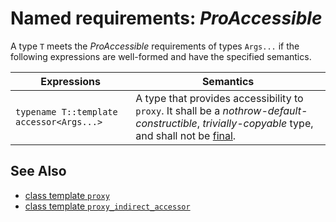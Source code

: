 # Named requirements: *ProAccessible*

A type `T` meets the *ProAccessible* requirements of types `Args...` if the following expressions are well-formed and have the specified semantics.

| Expressions                              | Semantics                                                    |
| ---------------------------------------- | ------------------------------------------------------------ |
| `typename T::template accessor<Args...>` | A type that provides accessibility to `proxy`. It shall be a *nothrow-default-constructible*, *trivially-copyable* type, and shall not be [final](https://en.cppreference.com/w/cpp/language/final). |

## See Also

- [class template `proxy`](proxy/README.md)
- [class template `proxy_indirect_accessor`](proxy_indirect_accessor.md)
